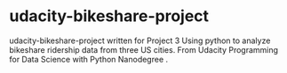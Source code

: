 # udacity-bikeshare-project
udacity-bikeshare-project written for Project 3 Using python to analyze bikeshare ridership data from three US cities.
From Udacity Programming for Data Science with Python Nanodegree . 
